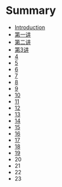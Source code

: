# Summary

* [Introduction](README.md)
* [第一讲](chapter1.md)
* [第二讲](di-er-jiang.md)
* [第3讲](di-3-jiang.md)
* [4](4.md)
* [5](5.md)
* [6](6.md)
* [7](7.md)
* [8](8.md)
* [9](9.md)
* [10](10.md)
* [11](11.md)
* [12](12.md)
* [13](13.md)
* [14](14.md)
* [15](15.md)
* [16](16.md)
* [17](17.md)
* [18](18.md)
* [19](19.md)
* 20
* 21
* 22
* 23


